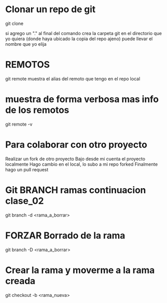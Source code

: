 # Clonar un repo de git

git clone <url-repo>

si agrego un "." al final del comando crea la carpeta git en
el directorio que yo quiera (donde haya ubicado la copia del repo ajeno) puede
llevar el nombre que yo elija

# REMOTOS 
git remote muestra el alias del remoto que tengo en el repo local

# muestra de forma verbosa mas info de los remotos
git remote -v

# Para colaborar con otro proyecto

Realizar un fork de otro proyecto
Bajo desde mi cuenta el proyecto localmente
Hago cambio en el local, lo subo a mi repo forked
Finalmente hago un pull request

# Git BRANCH ramas continuacion clase_02

git branch -d <rama_a_borrar>

# FORZAR Borrado de la rama

git branch -D <rama_a_borrar>

# Crear la rama y moverme a la rama creada

git checkout -b <rama_nueva>